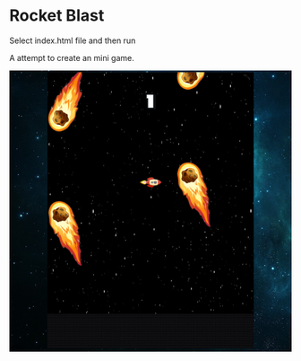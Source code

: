 # Rocket Blast

Select index.html file and then run

A attempt to create an mini game.

![alt text](images/image.png)